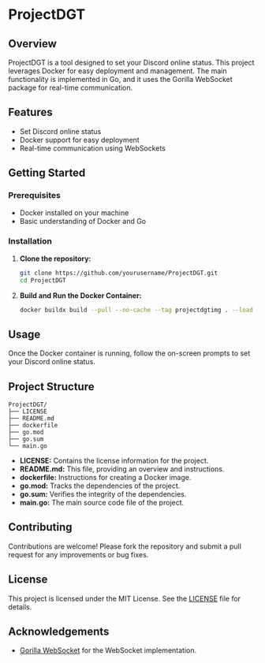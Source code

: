 # ProjectDGT

## Overview

ProjectDGT is a tool designed to set your Discord online status. This project leverages Docker for easy deployment and
management. The main functionality is implemented in Go, and it uses the Gorilla WebSocket package for real-time
communication.

## Features

- Set Discord online status
- Docker support for easy deployment
- Real-time communication using WebSockets

## Getting Started

### Prerequisites

- Docker installed on your machine
- Basic understanding of Docker and Go

### Installation

1. **Clone the repository:**
   ```sh
   git clone https://github.com/yourusername/ProjectDGT.git
   cd ProjectDGT
   ```

2. **Build and Run the Docker Container:**
   ```sh
   docker buildx build --pull --no-cache --tag projectdgtimg . --load && docker run --rm -it --init projectdgtimg
   ```

## Usage

Once the Docker container is running, follow the on-screen prompts to set your Discord online status.

## Project Structure

```
ProjectDGT/
├── LICENSE
├── README.md
├── dockerfile
├── go.mod
├── go.sum
└── main.go
```

- **LICENSE:** Contains the license information for the project.
- **README.md:** This file, providing an overview and instructions.
- **dockerfile:** Instructions for creating a Docker image.
- **go.mod:** Tracks the dependencies of the project.
- **go.sum:** Verifies the integrity of the dependencies.
- **main.go:** The main source code file of the project.

## Contributing

Contributions are welcome! Please fork the repository and submit a pull request for any improvements or bug fixes.

## License

This project is licensed under the MIT License. See the [LICENSE](LICENSE) file for details.

## Acknowledgements

- [Gorilla WebSocket](https://github.com/gorilla/websocket) for the WebSocket implementation.